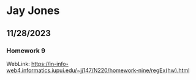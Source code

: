 # Jay Jones
## 11/28/2023
### Homework 9
WebLink: https://in-info-web4.informatics.iupui.edu/~jj147/N220/homework-nine/regEx(hw).html